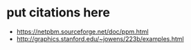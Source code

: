 # put citations here

* https://netpbm.sourceforge.net/doc/ppm.html
* http://graphics.stanford.edu/~jowens/223b/examples.html

